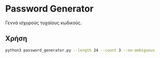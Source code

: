 # Password Generator
Γεννά ισχυρούς τυχαίους κωδικούς.

## Χρήση
```bash
python3 password_generator.py --length 24 --count 3 --no-ambiguous
